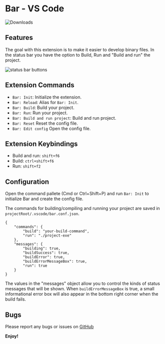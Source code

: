 # Bar - VS Code

![Downloads](https://img.shields.io/vscode-marketplace/d/olback.bar.svg)

## Features
The goal with this extension is to make it easier to develop binary files. In the status bar you have the option to Build, Run and "Build and run" the project.

![status bar buttons](https://raw.githubusercontent.com/olback/bar-vscode/master/images/status_bar.png)  

## Extension Commands
* `Bar: Init`: Initialize the extension.
* `Bar: Reload`: Alias for `Bar: Init`.
* `Bar: Build`: Build your project.
* `Bar: Run`: Run your project.
* `Bar: Build and run project`: Build and run project.
* `Bar: Reset` Reset the config file.
* `Bar: Edit config` Open the config file.

## Extension Keybindings
* Build and run: `shift+f6`
* Build: `ctrl+shift+f6`
* Run: `shift+f2`

## Configuration
Open the command pallete (Cmd or Ctrl+Shift+P) and run `Bar: Init` to initialize Bar and create the config file.

The commands for building/compiling and running your project are saved in `projectRoot/.vscode/bar.conf.json`.

```
{
    "commands": {
        "build": "your-build-command",
        "run": "./project-exe"
    },
    "messages": {
        "building": true,
        "buildSuccess": true,
        "buildError": true,            
        "buildErrorMessageBox": true, 
        "run": true
    }
}
```

The values in the "messages" object allow you to control the kinds of status messages that will be shown. When `buildErrorMessageBox` is true, a small informational error box will also appear in the bottom right corner when the build fails.

## Bugs
Please report any bugs or issues on [GitHub](https://github.com/olback/bar-vscode)

**Enjoy!**
